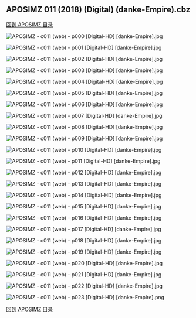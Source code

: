 ## APOSIMZ 011 (2018) (Digital) (danke-Empire).cbz


[回到 APOSIMZ 目录](https://github.com/alicewish/markdown/blob/master/series/APOSIMZ.md)


![APOSIMZ - c011 (web) - p000 [Digital-HD] [danke-Empire].jpg](https://wx1.sinaimg.cn/large/6a9fdecagy1fo44egiswbj21kw290e82.jpg)

![APOSIMZ - c011 (web) - p001 [Digital-HD] [danke-Empire].jpg](https://wx1.sinaimg.cn/large/6a9fdecagy1fo44f11sanj21kw28zu0x.jpg)

![APOSIMZ - c011 (web) - p002 [Digital-HD] [danke-Empire].jpg](https://wx1.sinaimg.cn/large/6a9fdecagy1fo44fpaih6j21kw28zx6p.jpg)

![APOSIMZ - c011 (web) - p003 [Digital-HD] [danke-Empire].jpg](https://wx1.sinaimg.cn/large/6a9fdecagy1fo44g1wmy4j21kw28z7wh.jpg)

![APOSIMZ - c011 (web) - p004 [Digital-HD] [danke-Empire].jpg](https://wx1.sinaimg.cn/large/6a9fdecagy1fo44gp053dj21kw28z1ky.jpg)

![APOSIMZ - c011 (web) - p005 [Digital-HD] [danke-Empire].jpg](https://wx1.sinaimg.cn/large/6a9fdecagy1fo44h47pozj21kw28zb29.jpg)

![APOSIMZ - c011 (web) - p006 [Digital-HD] [danke-Empire].jpg](https://wx1.sinaimg.cn/large/6a9fdecagy1fo44hlp5z1j21kw28zb29.jpg)

![APOSIMZ - c011 (web) - p007 [Digital-HD] [danke-Empire].jpg](https://wx1.sinaimg.cn/large/6a9fdecagy1fo44ibd10yj21kw28znpd.jpg)

![APOSIMZ - c011 (web) - p008 [Digital-HD] [danke-Empire].jpg](https://wx1.sinaimg.cn/large/6a9fdecagy1fo44ikkdzyj21kw28ze81.jpg)

![APOSIMZ - c011 (web) - p009 [Digital-HD] [danke-Empire].jpg](https://wx1.sinaimg.cn/large/6a9fdecagy1fo44j0rt2ij21kw28zb29.jpg)

![APOSIMZ - c011 (web) - p010 [Digital-HD] [danke-Empire].jpg](https://wx1.sinaimg.cn/large/6a9fdecagy1fo44jcjs0mj21kw28zkjl.jpg)

![APOSIMZ - c011 (web) - p011 [Digital-HD] [danke-Empire].jpg](https://wx1.sinaimg.cn/large/6a9fdecagy1fo44jtm2pgj21kw28ze81.jpg)

![APOSIMZ - c011 (web) - p012 [Digital-HD] [danke-Empire].jpg](https://wx1.sinaimg.cn/large/6a9fdecagy1fo44k330buj21kw28ze81.jpg)

![APOSIMZ - c011 (web) - p013 [Digital-HD] [danke-Empire].jpg](https://wx1.sinaimg.cn/large/6a9fdecagy1fo44kcqsoqj21kw28z4qp.jpg)

![APOSIMZ - c011 (web) - p014 [Digital-HD] [danke-Empire].jpg](https://wx1.sinaimg.cn/large/6a9fdecagy1fo44l2b9lyj21kw28zb29.jpg)

![APOSIMZ - c011 (web) - p015 [Digital-HD] [danke-Empire].jpg](https://wx1.sinaimg.cn/large/6a9fdecagy1fo44lf6rifj21kw28zb29.jpg)

![APOSIMZ - c011 (web) - p016 [Digital-HD] [danke-Empire].jpg](https://wx1.sinaimg.cn/large/6a9fdecagy1fo44ltct7tj21kw28zb29.jpg)

![APOSIMZ - c011 (web) - p017 [Digital-HD] [danke-Empire].jpg](https://wx1.sinaimg.cn/large/6a9fdecagy1fo44mb0r7ij21kw28zhdt.jpg)

![APOSIMZ - c011 (web) - p018 [Digital-HD] [danke-Empire].jpg](https://wx1.sinaimg.cn/large/6a9fdecagy1fo44mwkd37j21kw28zqv5.jpg)

![APOSIMZ - c011 (web) - p019 [Digital-HD] [danke-Empire].jpg](https://wx1.sinaimg.cn/large/6a9fdecagy1fo44n6k3gvj21kw28zb29.jpg)

![APOSIMZ - c011 (web) - p020 [Digital-HD] [danke-Empire].jpg](https://wx1.sinaimg.cn/large/6a9fdecagy1fo44njkdykj21kw28z4qp.jpg)

![APOSIMZ - c011 (web) - p021 [Digital-HD] [danke-Empire].jpg](https://wx1.sinaimg.cn/large/6a9fdecagy1fo44o9965uj21kw28zb29.jpg)

![APOSIMZ - c011 (web) - p022 [Digital-HD] [danke-Empire].jpg](https://wx1.sinaimg.cn/large/6a9fdecagy1fo44p5irfqj21kw28zkjm.jpg)

![APOSIMZ - c011 (web) - p023 [Digital-HD] [danke-Empire].png](https://wx1.sinaimg.cn/large/6a9fdecagy1flwuri7xzij21kw28z0ou.jpg)

[回到 APOSIMZ 目录](https://github.com/alicewish/markdown/blob/master/series/APOSIMZ.md)

